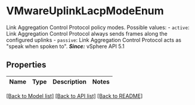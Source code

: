 # VMwareUplinkLacpModeEnum

Link Aggregation Control Protocol policy modes.  Possible values: - `active`: Link Aggregation Control Protocol always sends frames along the configured uplinks - `passive`: Link Aggregation Control Protocol acts as \"speak when spoken to\".    ***Since:*** vSphere API 5.1 

## Properties
Name | Type | Description | Notes
------------ | ------------- | ------------- | -------------

[[Back to Model list]](../README.md#documentation-for-models) [[Back to API list]](../README.md#documentation-for-api-endpoints) [[Back to README]](../README.md)


